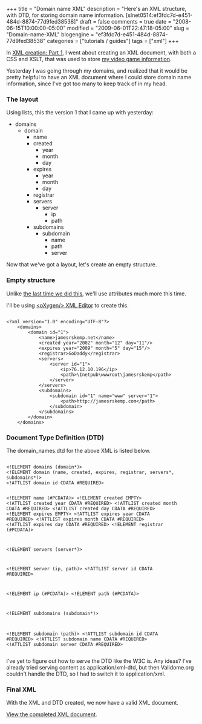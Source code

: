+++
title = "Domain name XML"
description = "Here's an XML structure, with DTD, for storing domain name information. [slnet0514:ef3fdc7d-e451-484d-8874-77d9fed38538]"
draft = false
comments = true
date = "2008-06-15T10:00:00-05:00"
modified = "2009-06-01T22:47:18-05:00"
slug = "Domain-name-XML"
blogengine = "ef3fdc7d-e451-484d-8874-77d9fed38538"
categories = ["tutorials / guides"]
tags = ["xml"]
+++

<p>In <a href="/words/post/XML-creation-Part-01.aspx">XML creation:&nbsp;Part 1</a>,&nbsp;I went about creating an XML document, with&nbsp;both a CSS and XSLT, that was used to store <a href="http://jamesrskemp.com/video_games.xml" target="_blank">my video game information</a>.</p>
<p>Yesterday I was going through my domains, and realized that it would be pretty helpful to have an XML document where I could store domain name information, since I've got too many to keep track of in my head.</p>
<h3>The layout</h3>
<p>Using lists, this the version 1 that I came up with yesterday:</p>
<ul>
<li>
<div>domains</div>
<ul>
<li>
<div>domain</div>
<ul>
<li>
<div>name</div>
</li>
<li>
<div>created</div>
<ul>
<li>
<div>year</div>
</li>
<li>
<div>month</div>
</li>
<li>
<div>day</div>
</li>
</ul>
</li>
<li>
<div>expires</div>
<ul>
<li>
<div>year</div>
</li>
<li>
<div>month</div>
</li>
<li>day</li>
</ul>
</li>
<li>
<div>registrar</div>
</li>
<li>
<div>servers</div>
<ul>
<li>
<div>server</div>
<ul>
<li>ip</li>
<li>
<div>path</div>
</li>
</ul>
</li>
</ul>
</li>
</ul>
<ul>
<li>
<div>subdomains</div>
<ul>
<li>
<div>subdomain</div>
<ul>
<li>
<div>name</div>
</li>
<li>
<div>path</div>
</li>
<li>
<div>server</div>
</li>
</ul>
</li>
</ul>
</li>
</ul>
</li>
</ul>
</li>
</ul>
<p>Now that we've got a layout, let's create an empty structure.</p>
<h3>Empty structure</h3>
<p>Unlike <a href="/words/post/XML-creation-Part-02.aspx">the last time we did this</a>, we'll use attributes much more this time.</p>
<div class="note">
<p>I'll be using&nbsp;<a href="http://www.oxygenxml.com/" target="_blank">&lt;oXygen/&gt; XML Editor</a> to create this.</p>
</div>
<pre class="code"><code class="xml">
&lt;?xml version="1.0" encoding="UTF-8"?&gt;
&nbsp; &nbsp; &lt;domains&gt;
&nbsp; &nbsp; &nbsp; &nbsp; &lt;domain id="1"&gt;
&nbsp; &nbsp; &nbsp; &nbsp; &nbsp; &nbsp; &lt;name&gt;jamesrskemp.net&lt;/name&gt;
&nbsp; &nbsp; &nbsp; &nbsp; &nbsp; &nbsp; &lt;created year="2002" month="12" day="11"/&gt;
&nbsp; &nbsp; &nbsp; &nbsp; &nbsp; &nbsp; &lt;expires year="2009" month="5" day="15"/&gt;
&nbsp; &nbsp; &nbsp; &nbsp; &nbsp; &nbsp; &lt;registrar&gt;GoDaddy&lt;/registrar&gt;
&nbsp; &nbsp; &nbsp; &nbsp; &nbsp; &nbsp; &lt;servers&gt;
&nbsp; &nbsp; &nbsp; &nbsp; &nbsp; &nbsp; &nbsp; &nbsp; &lt;server id="1"&gt;
&nbsp; &nbsp; &nbsp; &nbsp; &nbsp; &nbsp; &nbsp; &nbsp; &nbsp; &nbsp; &lt;ip&gt;76.12.10.196&lt;/ip&gt;
&nbsp; &nbsp; &nbsp; &nbsp; &nbsp; &nbsp; &nbsp; &nbsp; &nbsp; &nbsp; &lt;path&gt;\Inetpub\wwwroot\jamesrskemp&lt;/path&gt;
&nbsp; &nbsp; &nbsp; &nbsp; &nbsp; &nbsp; &nbsp; &nbsp; &lt;/server&gt;
&nbsp; &nbsp; &nbsp; &nbsp; &nbsp; &nbsp; &lt;/servers&gt;
&nbsp; &nbsp; &nbsp; &nbsp; &nbsp; &nbsp; &lt;subdomains&gt;
&nbsp; &nbsp; &nbsp; &nbsp; &nbsp; &nbsp; &nbsp; &nbsp; &lt;subdomain id="1" name="www" server="1"&gt;
&nbsp; &nbsp; &nbsp; &nbsp; &nbsp; &nbsp; &nbsp; &nbsp; &nbsp; &nbsp; &lt;path&gt;http://jamesrskemp.com&lt;/path&gt;
&nbsp;&nbsp;&nbsp;&nbsp;&nbsp;&nbsp;&nbsp;&nbsp;&nbsp;&nbsp;&nbsp;&nbsp;&nbsp;&nbsp;&nbsp; &lt;/subdomain&gt;
&nbsp; &nbsp; &nbsp; &nbsp; &nbsp; &nbsp; &lt;/subdomains&gt;
&nbsp; &nbsp; &nbsp; &nbsp; &lt;/domain&gt;
&nbsp; &nbsp; &lt;/domains&gt;
</code></pre>
<h3>Document Type Definition (DTD)</h3>
<p>The domain_names.dtd&nbsp;for the above XML is listed below.</p>
<pre class="code"><code class="xml">
&lt;!ELEMENT domains (domain*)&gt;
&lt;!ELEMENT domain (name, created, expires, registrar, servers*, subdomains*)&gt;
&lt;!ATTLIST domain id CDATA #REQUIRED&gt;

&lt;!ELEMENT name (#PCDATA)&gt;
&lt;!ELEMENT created EMPTY&gt;
&lt;!ATTLIST created year CDATA #REQUIRED&gt;
&lt;!ATTLIST created month CDATA #REQUIRED&gt;
&lt;!ATTLIST created day CDATA #REQUIRED&gt;
&lt;!ELEMENT expires EMPTY&gt;
&lt;!ATTLIST expires year CDATA #REQUIRED&gt;
&lt;!ATTLIST expires month CDATA #REQUIRED&gt;
&lt;!ATTLIST expires day CDATA #REQUIRED&gt;
&lt;!ELEMENT registrar (#PCDATA)&gt;

&lt;!ELEMENT servers (server*)&gt;

&lt;!ELEMENT server (ip, path)&gt;
&lt;!ATTLIST server id CDATA #REQUIRED&gt;

&lt;!ELEMENT ip (#PCDATA)&gt;
&lt;!ELEMENT path (#PCDATA)&gt;

&lt;!ELEMENT subdomains (subdomain*)&gt;

&lt;!ELEMENT subdomain (path)&gt;
&lt;!ATTLIST subdomain id CDATA #REQUIRED&gt;
&lt;!ATTLIST subdomain name CDATA #REQUIRED&gt;
&lt;!ATTLIST subdomain server CDATA #REQUIRED&gt;
</code></pre>
<div class="note">
<p>I've yet to figure out how to serve the DTD like the W3C is. Any ideas? I've already tried serving content as application/xml-dtd, but then Validome.org couldn't handle the DTD, so I had to switch it to application/xml.</p>
</div>
<h3>Final XML</h3>
<p>With the XML and DTD created, we now have a valid XML document.</p>
<p><a href="http://jamesrskemp.com/domain_names.xml" target="_blank">View the completed XML document</a>.</p>
